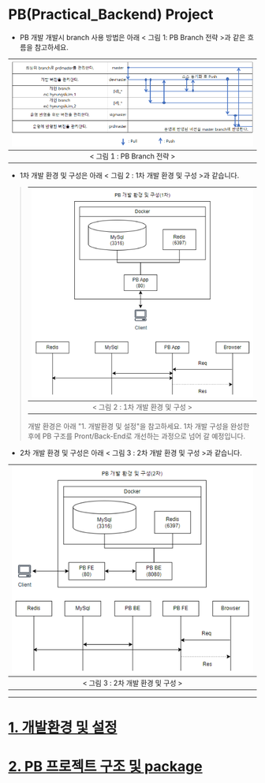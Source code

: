 # PB(Practical_Backend) Project

- PB 개발 개발시 branch 사용 방법은 아래 < 그림 1: PB Branch 전략 >과 같은 흐름을 참고하세요.

| <img title="" src="./doc/wiki/images/branch-plan.png" alt="" data-align="center"> |
|:---------------------------------------------------------------------------------:|
|                      < 그림 1 : PB Branch 전략 >                                   |

- 1차 개발 환경 및 구성은 아래 < 그림 2 : 1차 개발 환경 및 구성 >과 같습니다.

>| <img title="" src="./doc/wiki/images/pb-arch-1st.png" alt="" data-align="center"> |
>|:---------------------------------------------------------------------------------:|
>|                             < 그림 2 : 1차 개발 환경 및 구성 >                        |
> 개발 환경은 아래 "1. 개발환경 및 설정"을 참고하세요.
1차 개발 구성을 완성한 후에 PB 구조를 Pront/Back-End로 개선하는 과정으로 넘어 갈 예정입니다.

- 2차 개발 환경 및 구성은 아래 < 그림 3 : 2차 개발 환경 및 구성 >과 같습니다.

| <img title="" src="./doc/wiki/images/pb-arch-2nd.png" alt="" data-align="center"> |
|:---------------------------------------------------------------------------------:|
|                              < 그림 3 : 2차 개발 환경 및 구성 >                       |


---

# [1. 개발환경 및 설정](./doc/wiki/devEnv/dev-env.md)

# [2. PB 프로젝트 구조 및 package](./doc/wiki/architect/pb-project-package-folder-structure-convention.md)

